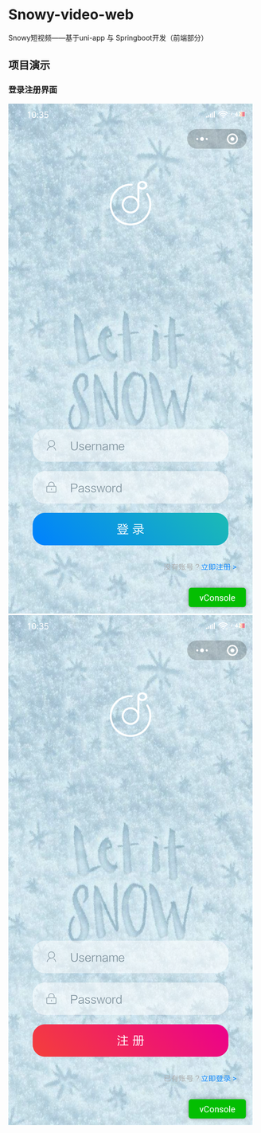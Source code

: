 # Snowy-video-web
Snowy短视频——基于uni-app 与 Springboot开发（前端部分）

## 项目演示
### 登录注册界面
![登录](./unpackage/images/1.png)
![注册](./unpackage/images/2.png)


